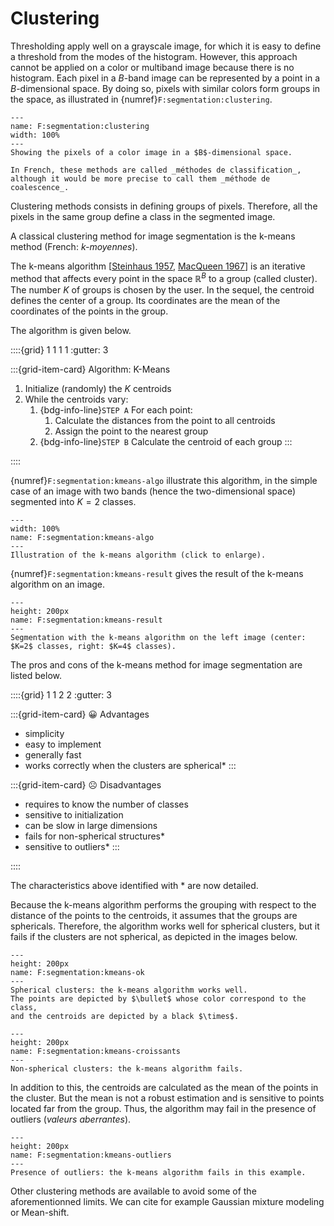# Clustering

Thresholding apply well on a grayscale image, for which it is easy to define a threshold from the modes of the histogram.
However, this approach cannot be applied on a color or multiband image because there is no histogram.
Each pixel in a $B$-band image can be represented by a point in a $B$-dimensional space.
By doing so, pixels with similar colors form groups in the space, as illustrated in {numref}`F:segmentation:clustering`.

```{figure} figs/3d-space.svg
---
name: F:segmentation:clustering
width: 100%
---
Showing the pixels of a color image in a $B$-dimensional space.
```

```{margin}
In French, these methods are called _méthodes de classification_, although it would be more precise to call them _méthode de coalescence_.
```

Clustering methods consists in defining groups of pixels.
Therefore, all the pixels in the same group define a class in the segmented image.

A classical clustering method for image segmentation is the k-means method (French: _k-moyennes_).

The k-means algorithm [[Steinhaus 1957](B:segmentation:Steinhaus1957), [MacQueen 1967](B:segmentation:MacQueen1967)]
is an iterative method that affects every point in the space $\mathbb{R}^B$ to a group (called cluster).
The number $K$ of groups is chosen by the user.
In the sequel, the centroid defines the center of a group.
Its coordinates are the mean of the coordinates of the points in the group.

The algorithm is given below.

::::{grid} 1 1 1 1
:gutter: 3

:::{grid-item-card} Algorithm: K-Means
1. Initialize (randomly) the $K$ centroids
1. While the centroids vary:
   1. {bdg-info-line}`STEP A` For each point:
      1. Calculate the distances from the point to all centroids
      1. Assign the point to the nearest group
   1. {bdg-info-line}`STEP B` Calculate the centroid of each group
:::

::::

{numref}`F:segmentation:kmeans-algo` illustrate this algorithm,
in the simple case of an image with two bands (hence the two-dimensional space)
segmented into $K=2$ classes.

```{figure} k-means-algorithm.svg
---
width: 100%
name: F:segmentation:kmeans-algo
---
Illustration of the k-means algorithm (click to enlarge).
```

{numref}`F:segmentation:kmeans-result` gives the result of the k-means algorithm on an image.

```{figure} segmentation-kmeans-result.png
---
height: 200px
name: F:segmentation:kmeans-result
---
Segmentation with the k-means algorithm on the left image (center: $K=2$ classes, right: $K=4$ classes).
```

The pros and cons of the k-means method for image segmentation are listed below.

::::{grid} 1 1 2 2
:gutter: 3

:::{grid-item-card} 😀 Advantages
* simplicity
* easy to implement
* generally fast
* works correctly when the clusters are spherical*
:::

:::{grid-item-card} ☹️ Disadvantages
* requires to know the number of classes
* sensitive to initialization
* can be slow in large dimensions
* fails for non-spherical structures*
* sensitive to outliers*
:::

::::

The characteristics above identified with * are now detailed.

Because the k-means algorithm performs the grouping with respect to the distance of the points to the centroids,
it assumes that the groups are sphericals.
Therefore, the algorithm works well for spherical clusters, but it fails if the clusters are not spherical,
as depicted in the images below.

```{figure} kmeans-ok.svg
---
height: 200px
name: F:segmentation:kmeans-ok
---
Spherical clusters: the k-means algorithm works well.
The points are depicted by $\bullet$ whose color correspond to the class,
and the centroids are depicted by a black $\times$.
```

```{figure} kmeans-croissants.svg
---
height: 200px
name: F:segmentation:kmeans-croissants
---
Non-spherical clusters: the k-means algorithm fails.
```

In addition to this, the centroids are calculated as the mean of the points in the cluster.
But the mean is not a robust estimation and is sensitive to points located far from the group.
Thus, the algorithm may fail in the presence of outliers (_valeurs aberrantes_).

```{figure} kmeans-outliers.svg
---
height: 200px
name: F:segmentation:kmeans-outliers
---
Presence of outliers: the k-means algorithm fails in this example.
```

Other clustering methods are available to avoid some of the aforementionned limits.
We can cite for example Gaussian mixture modeling or Mean-shift.
   

<!-- ### Modèles paramétriques


L'histogramme de l'image est modélisé par un mélange de lois \eng{mixture model} :
on dispose d'un modèle paramétrique représentatif des classes présentes dans l'image.

  \includegraphics[width=10cm]{vincent52}

* Lois : souvent gaussiennes \eng{GMM : Gaussian mixture model}.
* Extension possible à plusieurs dimensions

Deux étapes :
\begin{enumerate}
* Estimation des paramètres des lois
  {\color{gray}Poids $\Pi_k$, moyennes $\mu_k$, écart-types $\sigma_k$}
    \includegraphics[width=6cm]{vincent54}
* Classification
  {\color{gray}Associer à chaque intensité la classe la plus représentative}
\end{enumerate}

\paragraph{{\color{unistra}$\blacksquare$\hspace*{-.6em}\scriptsize\sf\raisebox{.5mm}{\color{white}1}}\; Estimation}

$$
  \forall i,\qquad
  p(h(i)|\theta) = \sum_{k=1}^K \frac{\Pi_k}{\sqrt{2\pi\sigma_k^2}} \exp\left(-\frac{(h(i)-\mu_k)^2}{2\sigma_k^2}\right)
$$

où $K$ est le nombre de classes
et $\theta$ regroupe les paramètres inconnus des lois :
$\theta=[\Pi_1,...,\Pi_K,\mu_1,...,\mu_K,\sigma_1,...,\sigma_K]$.

Estimation des paramètres au sens du maximum de vraisemblance :

$$
  \hat{\theta}^\text{MV} = \arg \max_{\theta} \prod_i p(h(i)|\theta)
$$

Méthode de résolution : algorithme EM, algorithmes MCMC, ...

\paragraph{{\color{unistra}$\blacksquare$\hspace*{-.6em}\scriptsize\sf\raisebox{.5mm}{\color{white}2}}\; Classification}

  \includegraphics[width=6cm]{vincent54}

Chaque pixel est affecté à la classe dont il maximise la loi :

$$
  f_\text{seg}(m,n) = \arg \max_{k\in\{1,...,K\}}
    \frac{\Pi_k}{\sqrt{2\pi\sigma_k^2}} \exp\left(-\frac{(f(m,n)-\mu_k)^2}{2\sigma_k^2}\right)
$$

\parbox{.45\textwidth}{\paragraph{k-moyennes}}
\parbox{.45\textwidth}{\paragraph{Mélange de gaussiennes}}

\parbox{.45\textwidth}{Estimation uniquement des $\mu_k$}
\parbox{.45\textwidth}{Estimation des $\mu_k$ et $\sigma_k$}

\parbox{.45\textwidth}{Sensible à l'initialisation}
\parbox{.45\textwidth}{Sensible à l'initialisation}

\parbox{.45\textwidth}{Sensible aux minima locaux}
\parbox{.45\textwidth}{Sensible aux minima locaux}

\parbox{.45\textwidth}{Nécessite de connaître le nombre de classes}
\parbox{.45\textwidth}{Nécessite de connaître le nombre de classes}

\parbox{.45\textwidth}{\centering\includegraphics[width=4cm]{vincent58-kmeans}}
\parbox{.45\textwidth}{\centering\includegraphics[width=4cm]{vincent58-gmm}} -->
